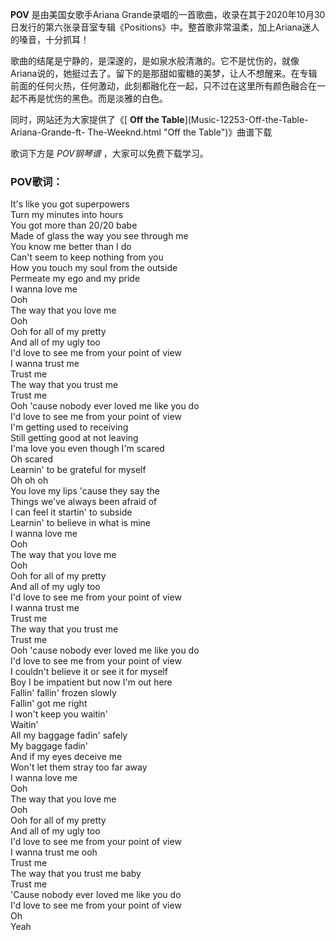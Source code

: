 

**POV** 是由美国女歌手Ariana
Grande录唱的一首歌曲，收录在其于2020年10月30日发行的第六张录音室专辑《Positions》中。整首歌非常温柔，加上Ariana迷人的嗓音，十分抓耳！

歌曲的结尾是宁静的，是深邃的，是如泉水般清澈的。它不是忧伤的，就像Ariana说的，她挺过去了。留下的是那甜如蜜糖的美梦，让人不想醒来。在专辑前面的任何火热，任何激动，此刻都融化在一起，只不过在这里所有颜色融合在一起不再是忧伤的黑色。而是淡雅的白色。

同时，网站还为大家提供了《[ **Off the Table**](Music-12253-Off-the-Table-Ariana-Grande-ft-
The-Weeknd.html "Off the Table")》曲谱下载

歌词下方是 _POV钢琴谱_ ，大家可以免费下载学习。

### POV歌词：

It's like you got superpowers  
Turn my minutes into hours  
You got more than 20/20 babe  
Made of glass the way you see through me  
You know me better than I do  
Can't seem to keep nothing from you  
How you touch my soul from the outside  
Permeate my ego and my pride  
I wanna love me  
Ooh  
The way that you love me  
Ooh  
Ooh for all of my pretty  
And all of my ugly too  
I'd love to see me from your point of view  
I wanna trust me  
Trust me  
The way that you trust me  
Trust me  
Ooh 'cause nobody ever loved me like you do  
I'd love to see me from your point of view  
I'm getting used to receiving  
Still getting good at not leaving  
I'ma love you even though I'm scared  
Oh scared  
Learnin' to be grateful for myself  
Oh oh oh  
You love my lips 'cause they say the  
Things we've always been afraid of  
I can feel it startin' to subside  
Learnin' to believe in what is mine  
I wanna love me  
Ooh  
The way that you love me  
Ooh  
Ooh for all of my pretty  
And all of my ugly too  
I'd love to see me from your point of view  
I wanna trust me  
Trust me  
The way that you trust me  
Trust me  
Ooh 'cause nobody ever loved me like you do  
I'd love to see me from your point of view  
I couldn't believe it or see it for myself  
Boy I be impatient but now I'm out here  
Fallin' fallin' frozen slowly  
Fallin' got me right  
I won't keep you waitin'  
Waitin'  
All my baggage fadin' safely  
My baggage fadin'  
And if my eyes deceive me  
Won't let them stray too far away  
I wanna love me  
Ooh  
The way that you love me  
Ooh  
Ooh for all of my pretty  
And all of my ugly too  
I'd love to see me from your point of view  
I wanna trust me ooh  
Trust me  
The way that you trust me baby  
Trust me  
'Cause nobody ever loved me like you do  
I'd love to see me from your point of view  
Oh  
Yeah

